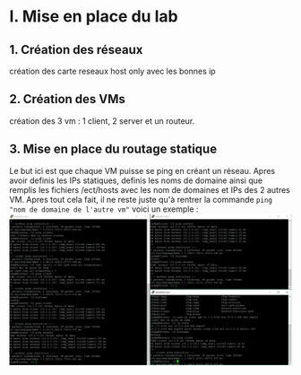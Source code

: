 # I. Mise en place du lab

## 1. Création des réseaux
création des carte reseaux host only avec les bonnes ip
## 2. Création des VMs
création des 3 vm : 1 client, 2 server et un routeur.
## 3. Mise en place du routage statique
Le but ici est que chaque VM puisse se ping en créant un réseau.
Apres avoir definis les IPs statiques, definis les noms de domaine ainsi que remplis les fichiers /ect/hosts avec les nom de domaines et IPs des 2 autres VM.
Apres tout cela fait, il ne reste juste qu'à rentrer la commande `ping "nom de domaine de l'autre vm"`
voici un exemple : ![](https://github.com/GratinDauphinoi/CCNA_tp4/blob/master/all_ping.PNG?raw=true)